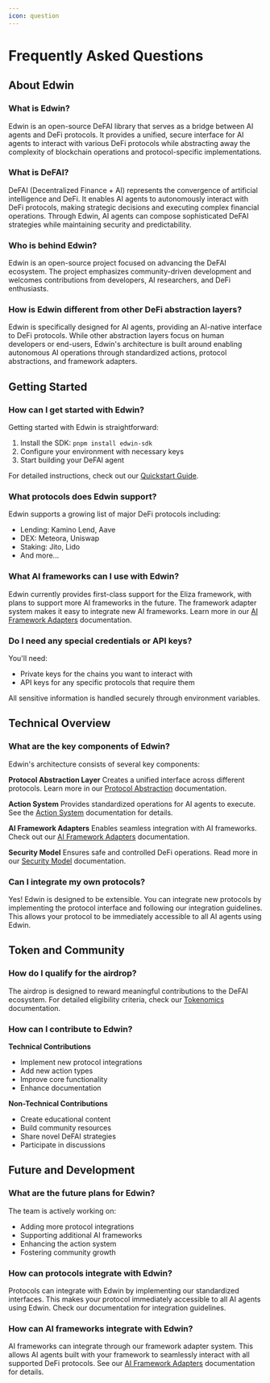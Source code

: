 ```yaml
---
icon: question
---
```


# Frequently Asked Questions

## About Edwin

### What is Edwin?
Edwin is an open-source DeFAI library that serves as a bridge between AI agents and DeFi protocols. It provides a unified, secure interface for AI agents to interact with various DeFi protocols while abstracting away the complexity of blockchain operations and protocol-specific implementations.

### What is DeFAI?
DeFAI (Decentralized Finance + AI) represents the convergence of artificial intelligence and DeFi. It enables AI agents to autonomously interact with DeFi protocols, making strategic decisions and executing complex financial operations. Through Edwin, AI agents can compose sophisticated DeFAI strategies while maintaining security and predictability.

### Who is behind Edwin?
Edwin is an open-source project focused on advancing the DeFAI ecosystem. The project emphasizes community-driven development and welcomes contributions from developers, AI researchers, and DeFi enthusiasts.

### How is Edwin different from other DeFi abstraction layers?
Edwin is specifically designed for AI agents, providing an AI-native interface to DeFi protocols. While other abstraction layers focus on human developers or end-users, Edwin's architecture is built around enabling autonomous AI operations through standardized actions, protocol abstractions, and framework adapters.

## Getting Started

### How can I get started with Edwin?
Getting started with Edwin is straightforward:
1. Install the SDK: `pnpm install edwin-sdk`
2. Configure your environment with necessary keys
3. Start building your DeFAI agent

For detailed instructions, check out our [Quickstart Guide](quickstart.md).

### What protocols does Edwin support?
Edwin supports a growing list of major DeFi protocols including:
- Lending: Kamino Lend, Aave
- DEX: Meteora, Uniswap
- Staking: Jito, Lido
- And more...

### What AI frameworks can I use with Edwin?
Edwin currently provides first-class support for the Eliza framework, with plans to support more AI frameworks in the future. The framework adapter system makes it easy to integrate new AI frameworks. Learn more in our [AI Framework Adapters](core-concepts/framework-adapters.md) documentation.

### Do I need any special credentials or API keys?
You'll need:
- Private keys for the chains you want to interact with
- API keys for any specific protocols that require them

All sensitive information is handled securely through environment variables.

## Technical Overview

### What are the key components of Edwin?

Edwin's architecture consists of several key components:

**Protocol Abstraction Layer**
Creates a unified interface across different protocols. Learn more in our [Protocol Abstraction](core-concepts/protocol-abstraction.md) documentation.

**Action System**
Provides standardized operations for AI agents to execute. See the [Action System](core-concepts/action-system.md) documentation for details.

**AI Framework Adapters**
Enables seamless integration with AI frameworks. Check out our [AI Framework Adapters](core-concepts/framework-adapters.md) documentation.

**Security Model**
Ensures safe and controlled DeFi operations. Read more in our [Security Model](core-concepts/security-model.md) documentation.

### Can I integrate my own protocols?
Yes! Edwin is designed to be extensible. You can integrate new protocols by implementing the protocol interface and following our integration guidelines. This allows your protocol to be immediately accessible to all AI agents using Edwin.

## Token and Community

### How do I qualify for the airdrop?
The airdrop is designed to reward meaningful contributions to the DeFAI ecosystem. For detailed eligibility criteria, check our [Tokenomics](tokenomics.md) documentation.

### How can I contribute to Edwin?

**Technical Contributions**
- Implement new protocol integrations
- Add new action types
- Improve core functionality
- Enhance documentation

**Non-Technical Contributions**
- Create educational content
- Build community resources
- Share novel DeFAI strategies
- Participate in discussions

## Future and Development

### What are the future plans for Edwin?
The team is actively working on:
- Adding more protocol integrations
- Supporting additional AI frameworks
- Enhancing the action system
- Fostering community growth

### How can protocols integrate with Edwin?
Protocols can integrate with Edwin by implementing our standardized interfaces. This makes your protocol immediately accessible to all AI agents using Edwin. Check our documentation for integration guidelines.

### How can AI frameworks integrate with Edwin?
AI frameworks can integrate through our framework adapter system. This allows AI agents built with your framework to seamlessly interact with all supported DeFi protocols. See our [AI Framework Adapters](core-concepts/framework-adapters.md) documentation for details. 